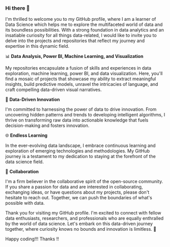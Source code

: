 
### Hi there 👋
I'm thrilled to welcome you to my GitHub profile, where I am a learner of Data Science which helps me to explore the multifaceted world of data and its boundless possibilities. With a strong foundation in data analytics and an insatiable curiosity for all things data-related, I would like to invite you to delve into the projects and repositories that reflect my journey and expertise in this dynamic field.

📊 **Data Analysis, Power BI, Machine Learning, and Visualization**

My repositories encapsulate a fusion of skills and experiences in data exploration, machine learning, power BI, and data visualization. Here, you'll find a mosaic of projects that showcase my ability to extract meaningful insights, build predictive models, unravel the intricacies of language, and craft compelling data-driven visual narratives.

🚀 **Data-Driven Innovation**

I'm committed to harnessing the power of data to drive innovation. From uncovering hidden patterns and trends to developing intelligent algorithms, I thrive on transforming raw data into actionable knowledge that fuels decision-making and fosters innovation.

🌐 **Endless Learning**

In the ever-evolving data landscape, I embrace continuous learning and exploration of emerging technologies and methodologies. My GitHub journey is a testament to my dedication to staying at the forefront of the data science field.

🤝 **Collaboration**

I'm a firm believer in the collaborative spirit of the open-source community. If you share a passion for data and are interested in collaborating, exchanging ideas, or have questions about my projects, please don't hesitate to reach out. Together, we can push the boundaries of what's possible with data.

Thank you for visiting my GitHub profile. I'm excited to connect with fellow data enthusiasts, researchers, and professionals who are equally enthralled by the world of data science. Let's embark on this data-driven journey together, where curiosity knows no bounds and innovation is limitless. 🚀

Happy coding!!!
Thanks !!
